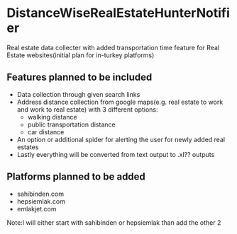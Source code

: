 # DistanceWiseRealEstateHunterNotifier
Real estate data collecter with added transportation time feature for Real Estate websites(initial plan for in-turkey platforms)

## Features planned to be included
* Data collection through given search links
* Address distance collection from google maps(e.g. real estate to work and work to real estate) with 3 different options:
    * walking distance
    * public transportation distance
    * car distance
* An option or additional spider for alerting the user for newly added real estates
* Lastly everything will be converted from text output to .xl?? outputs 

## Platforms planned to be added
* sahibinden.com
* hepsiemlak.com
* emlakjet.com

Note:I will either start with sahibinden or hepsiemlak than add the other 2
